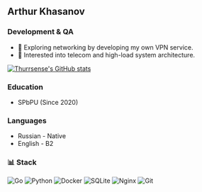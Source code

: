 ## Arthur Khasanov
### Development & QA

- 🔭 Exploring networking by developing my own VPN service.
- 🌱 Interested into telecom and high-load system architecture.


[![Thurrsense's GitHub stats](https://github-readme-stats.vercel.app/api?username=thurrsense)](https://github.com/anuraghazra/github-readme-stats)

### Education
- SPbPU (Since 2020)

### Languages
- Russian - Native <br>
- English - B2 <br>


### 📊 Stack
![Go](https://img.shields.io/badge/go-%2300ADD8.svg?style=for-the-badge&logo=go&logoColor=white)
![Python](https://img.shields.io/badge/python-3670A0?style=for-the-badge&logo=python&logoColor=ffdd54)
![Docker](https://img.shields.io/badge/docker-%230db7ed.svg?style=for-the-badge&logo=docker&logoColor=white)
![SQLite](https://img.shields.io/badge/sqlite-%2307405e.svg?style=for-the-badge&logo=sqlite&logoColor=white)
![Nginx](https://img.shields.io/badge/nginx-%23009639.svg?style=for-the-badge&logo=nginx&logoColor=white)
![Git](https://img.shields.io/badge/git-%23F05033.svg?style=for-the-badge&logo=git&logoColor=white)

